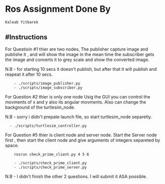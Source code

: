 # Ros Assignment Done By
    Kaleab Yitbarek  


#Instructions
---------------
For Questioin #1 thier are two nodes,
The publisher capture image and publishe it , and will show
the image in the mean time the subscriber gets the image and
converts it to grey scale and show the converted image.

N.B - for starting 10 secs it doesn't publish, but after that it 
        will publish and reapeat it after 10 secs.

```
    - ./scripts/image_publisher.py
    - ./scripts/image_subscriber.py
```


For Question #2 thier is only one node 
Usig the GUI you can control the movments of x and y also its 
angular movments.
Also can change the background of the turtlesim_node.

N.B - sorry i didn't prepate launch file, so start turtlesim_node
      separetly.

```
  - ./scripts/turtlesim_controller.py
```

For Question #5 thier is client node and server node. 
Start the Server node first , then start the client node and
give arguments of integers separeted by space.
```
    rosrun check_prime_client.py 4 5 6
```

```
    - ./scripts/check_prime_client.py
    - ./scripts/check_prime_server.py
```

N.B -   I didn't finish the other 2 questions. I will submit it ASA possible.   